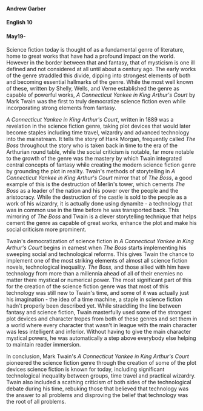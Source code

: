 #### Andrew Garber
#### English 10
#### May19-

Science fiction today is thought of as a fundamental genre of literature, home to great works that have had a profound impact on the world. However in the border between that and fantasy, that of mysticism is one ill defined and not considered at all until about a century ago. The early works of the genre straddled this divide, dipping into strongest elements of both and becoming essential hallmarks of the genre. While the most well known of these, written by Shelly, Wells, and Verne established the genre as capable of powerful works, *A Connecticut Yankee in King Arthur's Court* by Mark Twain was the first to truly democratize science fiction even while incorporating strong elements from fantasy.

*A Connecticut Yankee in King Arthur's Court*, written in 1889 was a revelation in the science fiction genre, taking plot devices that would later become staples including time travel, wizardry and advanced technology into the mainstream. It tells the story of Hank Morgan, frequently called *The Boss* throughout the story who is taken back in time to the era of the Arthurian round table, while the social criticism  is notable, far more notable to the growth of the genre was the mastery by which Twain integrated central concepts of fantasy while creating the modern science fiction genre by grounding the plot in reality. Twain's methods of storytelling in *A Connecticut Yankee in King Arthur's Court* mirror that of *The Boss*, a good example of this is the destruction of Merlin's tower, which cements *The Boss* as a leader of the nation and his power over the people and the aristocracy. While the destruction of the castle is sold to the people as a work of his wizardry, it is actually done using dynamite - a technology that was in common use in the time before he was transported back. This mirroring of *The Boss* and Twain is a clever storytelling technique that helps cement the genre as capable of great works, enhance the plot and make his social criticism more prominent.

Twain's democratization of science fiction in *A Connecticut Yankee in King Arthur's Court* begins in earnest when *The Boss* starts implementing his sweeping social and technological reforms. This gives Twain the chance to implement one of the most striking elements of almost all science fiction novels, technological inequality. *The Boss*, and those allied with him have technology from more than a millennia ahead of all of their enemies no matter there mystical or numerical power. The most significant part of this for the creation of the science fiction genre was that most of this technology was still new to Twain's time, and some of it was actually just his imagination - the idea of a time machine, a staple in science fiction hadn't properly been described yet. While straddling the line between fantasy and science fiction, Twain masterfully used some of the strongest plot devices and character tropes from both of these genres and set them in a world where every character that wasn't in league with the main character was less intelligent and inferior. Without having to give the main character mystical powers, he was automatically a step above everybody else helping to maintain reader immersion.

In conclusion, Mark Twain's *A Connecticut Yankee in King Arthur's Court* pioneered the science fiction genre through the creation of some of the plot devices science fiction is known for today, including significant technological inequality between groups, time travel and practical wizardry. Twain also included a scathing criticism of both sides of the technological debate during his time, rebuking those that believed that technology was the answer to all problems and disproving the belief that technology was the root of all problems. 